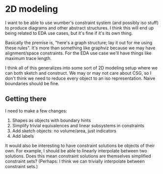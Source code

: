 # 2D modeling
I want to be able to use wumber's constraint system (and possibly iso stuff) to
produce diagrams and other abstract structures. I think this will end up being
related to EDA use cases, but it's fine if it's its own thing.

Basically the premise is, "here's a graph structure; lay it out for me using
these rules". It's more than something like graphviz because we may have
alignment/space constraints. For the EDA use case we'll have things like maximum
trace length.

I think all of this generalizes into some sort of 2D modeling setup where we can
both sketch and construct. We may or may not care about CSG, so I don't think we
need to reduce every object to an iso representation. Naive boundaries should be
fine.


## Getting there
I need to make a few changes:

1. Shapes as objects with boundary hints
2. Simplify trivial equivalences and linear subsystems in constraints
3. Add sketch objects: no volume/area, just indicators
4. Add labels

It would also be interesting to have constraint solutions be objects of their
own. For example, I should be able to linearly interpolate between two
solutions. Does this mean constraint solutions are themselves simplified
constraint sets? (Perhaps: I think we can trivially interpolate between
constraint sets.)
